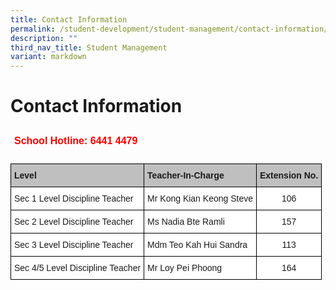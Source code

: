 ```yaml
---
title: Contact Information
permalink: /student-development/student-management/contact-information/
description: ""
third_nav_title: Student Management
variant: markdown
---
```

Contact Information
===================

<style type="text/css">
.tg  {border-collapse:collapse;border-spacing:0;}
.tg td{border-color:black;border-style:solid;border-width:1px;font-family:Arial, sans-serif;font-size:14px;
  overflow:hidden;padding:10px 5px;word-break:normal;}
.tg th{border-color:black;border-style:solid;border-width:1px;font-family:Arial, sans-serif;font-size:14px;
  font-weight:normal;overflow:hidden;padding:10px 5px;word-break:normal;}
.tg .tg-6uyk{border-color:#ffffff;color:#ff0000;font-size:16px;font-weight:bold;text-align:right;vertical-align:top}
</style>
<table class="tg">
<thead>
  <tr>
    <td class="tg-6uyk">School Hotline: 6441 4479</td>
  </tr>
</thead>
</table>

<style type="text/css">
.tg  {border-collapse:collapse;border-spacing:0;}
.tg td{border-color:black;border-style:solid;border-width:1px;font-family:Arial, sans-serif;font-size:14px;
  overflow:hidden;padding:10px 5px;word-break:normal;}
.tg th{border-color:black;border-style:solid;border-width:1px;font-family:Arial, sans-serif;font-size:14px;
  font-weight:normal;overflow:hidden;padding:10px 5px;word-break:normal;}
.tg .tg-v8cp{background-color:#BFBFBF;font-weight:bold;text-align:left;vertical-align:top}
.tg .tg-ktyi{background-color:#FFF;text-align:left;vertical-align:top}
.tg .tg-7yig{background-color:#FFF;text-align:center;vertical-align:top}
</style>
<table class="tg">
<thead>
  <tr>
    <th class="tg-v8cp">Level</th>
    <th class="tg-v8cp">Teacher-In-Charge</th>
    <th class="tg-v8cp">Extension No.</th>
  </tr>
</thead>
<tbody>
  <tr>
    <td class="tg-ktyi">Sec 1 Level Discipline Teacher</td>
    <td class="tg-ktyi">Mr Kong Kian Keong Steve</td>
    <td class="tg-7yig">106</td>
  </tr>

  <tr>
    <td class="tg-ktyi" rowspan="1">Sec 2 Level Discipline Teacher</td>
    <td class="tg-ktyi">Ms Nadia Bte Ramli </td>
    <td class="tg-7yig">157</td>
  </tr>
  
  <tr>
    <td class="tg-ktyi" rowspan="1">Sec 3 Level Discipline Teacher</td>
    <td class="tg-ktyi">Mdm Teo Kah Hui Sandra</td>
    <td class="tg-7yig">113</td>
  </tr>
  <tr>
    <td class="tg-ktyi" rowspan="1">Sec 4/5 Level Discipline Teacher</td>
    <td class="tg-ktyi">Mr Loy Pei Phoong</td>
    <td class="tg-7yig">164</td>
  </tr>

</tbody>
</table>